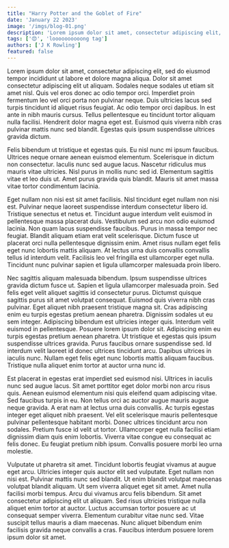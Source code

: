 ```yaml
---
title: "Harry Potter and the Goblet of Fire"
date: 'January 22 2023'
image: '/imgs/blog-01.png'
description: 'Lorem ipsum dolor sit amet, consectetur adipiscing elit, sed do eiusmod tempor incididunt ut labore et dolore magna aliqua. Nulla porttitor massa id neque aliquam vestibulum. Facilisis mauris sit amet massa vitae tortor.'
tags: ['😍', 'loooooooooong tag']
authors: ['J K Rowling']
featured: false
---
```

Lorem ipsum dolor sit amet, consectetur adipiscing elit, sed do eiusmod tempor incididunt ut labore et dolore magna aliqua. Dolor sit amet consectetur adipiscing elit ut aliquam. Sodales neque sodales ut etiam sit amet nisl. Quis vel eros donec ac odio tempor orci. Imperdiet proin fermentum leo vel orci porta non pulvinar neque. Duis ultricies lacus sed turpis tincidunt id aliquet risus feugiat. Ac odio tempor orci dapibus. In est ante in nibh mauris cursus. Tellus pellentesque eu tincidunt tortor aliquam nulla facilisi. Hendrerit dolor magna eget est. Euismod quis viverra nibh cras pulvinar mattis nunc sed blandit. Egestas quis ipsum suspendisse ultrices gravida dictum.

Felis bibendum ut tristique et egestas quis. Eu nisl nunc mi ipsum faucibus. Ultrices neque ornare aenean euismod elementum. Scelerisque in dictum non consectetur. Iaculis nunc sed augue lacus. Nascetur ridiculus mus mauris vitae ultricies. Nisl purus in mollis nunc sed id. Elementum sagittis vitae et leo duis ut. Amet purus gravida quis blandit. Mauris sit amet massa vitae tortor condimentum lacinia.

Eget nullam non nisi est sit amet facilisis. Nisl tincidunt eget nullam non nisi est. Pulvinar neque laoreet suspendisse interdum consectetur libero id. Tristique senectus et netus et. Tincidunt augue interdum velit euismod in pellentesque massa placerat duis. Vestibulum sed arcu non odio euismod lacinia. Non quam lacus suspendisse faucibus. Purus in massa tempor nec feugiat. Blandit aliquam etiam erat velit scelerisque. Dictum fusce ut placerat orci nulla pellentesque dignissim enim. Amet risus nullam eget felis eget nunc lobortis mattis aliquam. At lectus urna duis convallis convallis tellus id interdum velit. Facilisis leo vel fringilla est ullamcorper eget nulla. Tincidunt nunc pulvinar sapien et ligula ullamcorper malesuada proin libero.

Nec sagittis aliquam malesuada bibendum. Ipsum suspendisse ultrices gravida dictum fusce ut. Sapien et ligula ullamcorper malesuada proin. Sed felis eget velit aliquet sagittis id consectetur purus. Dictumst quisque sagittis purus sit amet volutpat consequat. Euismod quis viverra nibh cras pulvinar. Eget aliquet nibh praesent tristique magna sit. Cras adipiscing enim eu turpis egestas pretium aenean pharetra. Dignissim sodales ut eu sem integer. Adipiscing bibendum est ultricies integer quis. Interdum velit euismod in pellentesque. Posuere lorem ipsum dolor sit. Adipiscing enim eu turpis egestas pretium aenean pharetra. Ut tristique et egestas quis ipsum suspendisse ultrices gravida. Purus faucibus ornare suspendisse sed. Id interdum velit laoreet id donec ultrices tincidunt arcu. Dapibus ultrices in iaculis nunc. Nullam eget felis eget nunc lobortis mattis aliquam faucibus. Tristique nulla aliquet enim tortor at auctor urna nunc id.

Est placerat in egestas erat imperdiet sed euismod nisi. Ultrices in iaculis nunc sed augue lacus. Sit amet porttitor eget dolor morbi non arcu risus quis. Aenean euismod elementum nisi quis eleifend quam adipiscing vitae. Sed faucibus turpis in eu. Non tellus orci ac auctor augue mauris augue neque gravida. A erat nam at lectus urna duis convallis. Ac turpis egestas integer eget aliquet nibh praesent. Vel elit scelerisque mauris pellentesque pulvinar pellentesque habitant morbi. Donec ultrices tincidunt arcu non sodales. Pretium fusce id velit ut tortor. Ullamcorper eget nulla facilisi etiam dignissim diam quis enim lobortis. Viverra vitae congue eu consequat ac felis donec. Eu feugiat pretium nibh ipsum. Convallis posuere morbi leo urna molestie.

Vulputate ut pharetra sit amet. Tincidunt lobortis feugiat vivamus at augue eget arcu. Ultricies integer quis auctor elit sed vulputate. Eget nullam non nisi est. Pulvinar mattis nunc sed blandit. Ut enim blandit volutpat maecenas volutpat blandit aliquam. Ut sem viverra aliquet eget sit amet. Amet nulla facilisi morbi tempus. Arcu dui vivamus arcu felis bibendum. Sit amet consectetur adipiscing elit ut aliquam. Sed risus ultricies tristique nulla aliquet enim tortor at auctor. Luctus accumsan tortor posuere ac ut consequat semper viverra. Elementum curabitur vitae nunc sed. Vitae suscipit tellus mauris a diam maecenas. Nunc aliquet bibendum enim facilisis gravida neque convallis a cras. Faucibus interdum posuere lorem ipsum dolor sit amet.